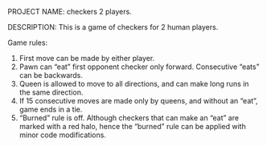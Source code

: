 
PROJECT NAME: checkers 2 players.

DESCRIPTION:
This is a game of checkers for 2 human players.

Game rules:
1.	First move can be made by either player.
2.	Pawn can “eat” first opponent checker only forward. Consecutive “eats” can be backwards.
3.	Queen is allowed to move to all directions, and can make long runs in the same direction.
4.	If 15 consecutive moves are made only by queens, and without an “eat”, game ends in a tie.
5.	“Burned” rule is off. Although checkers that can make an “eat” are marked with a red halo, hence the “burned”
    rule can be applied with minor code modifications.
